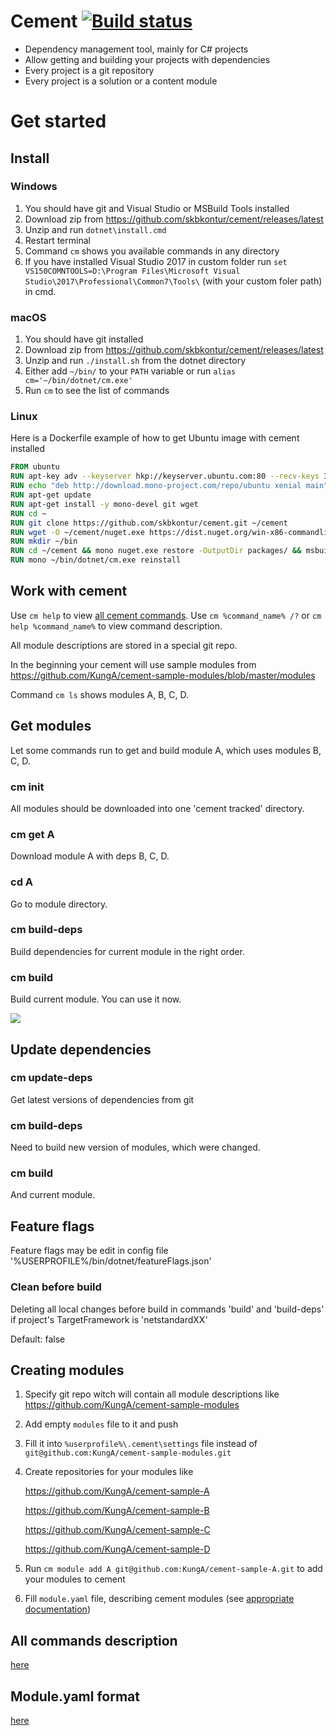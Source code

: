 # Cement [![Build status](https://ci.appveyor.com/api/projects/status/nfbn7d6rxmk88o2q/branch/master?svg=true)](https://ci.appveyor.com/project/skbkontur/cement/branch/master)

- Dependency management tool, mainly for C# projects
- Allow getting and building your projects with dependencies
- Every project is a git repository
- Every project is a solution or a content module

# Get started

## Install

### Windows
1. You should have git and Visual Studio or MSBuild Tools installed 
2. Download zip from https://github.com/skbkontur/cement/releases/latest
3. Unzip and run `dotnet\install.cmd`
4. Restart terminal
5. Command `cm` shows you available commands in any directory
6. If you have installed Visual Studio 2017 in custom folder run `set VS150COMNTOOLS=D:\Program Files\Microsoft Visual Studio\2017\Professional\Common7\Tools\` (with your custom foler path) in cmd.

### macOS
1. You should have git installed
2. Download zip from https://github.com/skbkontur/cement/releases/latest
3. Unzip and run `./install.sh` from the dotnet directory
4. Either add `~/bin/` to your `PATH` variable or run `alias cm='~/bin/dotnet/cm.exe'`
5. Run `cm` to see the list of commands

### Linux
Here is a Dockerfile example of how to get Ubuntu image with cement installed
```Dockerfile
FROM ubuntu
RUN apt-key adv --keyserver hkp://keyserver.ubuntu.com:80 --recv-keys 3FA7E0328081BFF6A14DA29AA6A19B38D3D831EF
RUN echo "deb http://download.mono-project.com/repo/ubuntu xenial main" | tee /etc/apt/sources.list.d/mono-official.list
RUN apt-get update
RUN apt-get install -y mono-devel git wget
RUN cd ~
RUN git clone https://github.com/skbkontur/cement.git ~/cement
RUN wget -O ~/cement/nuget.exe https://dist.nuget.org/win-x86-commandline/latest/nuget.exe
RUN mkdir ~/bin
RUN cd ~/cement && mono nuget.exe restore -OutputDir packages/ && msbuild /p:Configuration=Release
RUN mono ~/bin/dotnet/cm.exe reinstall
```

## Work with cement

Use `cm help` to view [all cement commands](README-commands.md#commands).
Use `cm %command_name% /?` or `cm help %command_name%` to view command description.

All module descriptions are stored in a special git repo. 

In the beginning your cement will use sample modules from https://github.com/KungA/cement-sample-modules/blob/master/modules

Command `cm ls` shows modules A, B, C, D.

## Get modules

Let some commands run to get and build module A, which uses modules B, C, D.

### cm init
All modules should be downloaded into one 'cement tracked' directory.

### cm get A
Download module A with deps B, C, D.

### cd A
Go to module directory.

### cm build-deps
Build dependencies for current module in the right order.

### cm build
Build current module. You can use it now.

![](https://raw.githubusercontent.com/skbkontur/cement/master/images/start.png)

## Update dependencies

### cm update-deps
Get latest versions of dependencies from git

### cm build-deps
Need to build new version of modules, which were changed.

### cm build
And current module.

## Feature flags
Feature flags may be edit in config file '%USERPROFILE%/bin/dotnet/featureFlags.json'

### Clean before build
Deleting all local changes before build in commands 'build' and 'build-deps' if project's TargetFramework is 'netstandardXX'

Default: false

## Creating modules

1. Specify git repo witch will contain all module descriptions like https://github.com/KungA/cement-sample-modules
2. Add empty `modules` file to it and push
2. Fill it into `%userprofile%\.cement\settings` file instead of `git@github.com:KungA/cement-sample-modules.git`
3. Create repositories for your modules like

   https://github.com/KungA/cement-sample-A
   
   https://github.com/KungA/cement-sample-B
   
   https://github.com/KungA/cement-sample-C
   
   https://github.com/KungA/cement-sample-D
   
4. Run `cm module add A git@github.com:KungA/cement-sample-A.git` to add your modules to cement
5. Fill `module.yaml` file, describing cement modules (see [appropriate documentation](README-module.yaml.md#moduleyaml)) 


## All commands description
[here](README-commands.md#commands)

## Module.yaml format
[here](README-module.yaml.md#moduleyaml)
